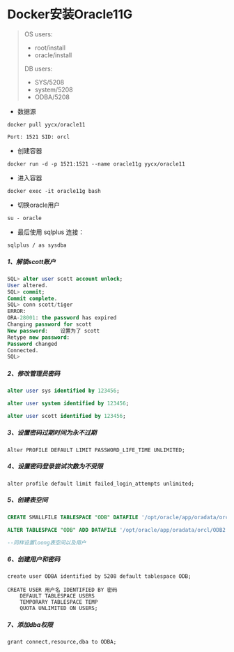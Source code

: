 # Docker安装Oracle11G



> OS users:
>
> - root/install
> - oracle/install
>
> DB users:
>
> - SYS/5208
> - system/5208
> - ODBA/5208

- 数据源

```
docker pull yycx/oracle11

Port: 1521 SID: orcl
```

- 创建容器

```
docker run -d -p 1521:1521 --name oracle11g yycx/oracle11
```

- 进入容器

```
docker exec -it oracle11g bash
```

- 切换oracle用户

```
su - oracle
```

- 最后使用 sqlplus 连接：

```
sqlplus / as sysdba
```

##### 1、解锁scott账户

```sql
SQL> alter user scott account unlock;
User altered.
SQL> commit;
Commit complete.
SQL> conn scott/tiger
ERROR:
ORA-28001: the password has expired
Changing password for scott
New password:    设置为了 scott
Retype new password:
Password changed
Connected.
SQL>
```

##### 2、修改管理员密码

```sql
alter user sys identified by 123456;

alter user system identified by 123456;

alter user scott identified by 123456;
```

##### 3、设置密码过期时间为永不过期

```
Alter PROFILE DEFAULT LIMIT PASSWORD_LIFE_TIME UNLIMITED;
```

##### 4、设置密码登录尝试次数为不受限

```
alter profile default limit failed_login_attempts unlimited;
```

##### 5、创建表空间

```sql
CREATE SMALLFILE TABLESPACE "ODB" DATAFILE '/opt/oracle/app/oradata/orcl/ODB1' SIZE 500M AUTOEXTEND ON NEXT 500M MAXSIZE UNLIMITED LOGGING EXTENT MANAGEMENT LOCAL SEGMENT SPACE MANAGEMENT AUTO;

ALTER TABLESPACE "ODB" ADD DATAFILE '/opt/oracle/app/oradata/orcl/ODB2' SIZE 500M AUTOEXTEND ON NEXT 500M MAXSIZE UNLIMITED;

--同样设置loong表空间以及用户
```

##### 6、创建用户和密码

```
create user ODBA identified by 5208 default tablespace ODB;

CREATE USER 用户名 IDENTIFIED BY 密码
    DEFAULT TABLESPACE USERS
    TEMPORARY TABLESPACE TEMP
    QUOTA UNLIMITED ON USERS;
```

##### 7、添加dba权限

```
grant connect,resource,dba to ODBA;
```